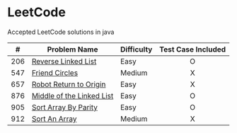 # LeetCode

Accepted LeetCode solutions in java

| # | Problem Name | Difficulty | Test Case Included |
| --- | --- | --- | :---: |
| 206 | [Reverse Linked List](/src/ReverseLinkedList.java) | Easy | O |
| 547 | [Friend Circles](/src/FriendCircles.java) | Medium | X |
| 657 | [Robot Return to Origin](/src/RobotReturnToOrigin.java) | Easy | X |
| 876 | [Middle of the Linked List](/src/MiddleOfTheLinkedList.java) | Easy | O |
| 905 | [Sort Array By Parity](/src/SortArrayByParity.java) | Easy | O |
| 912 | [Sort An Array](/src/SortAnArray.java) | Medium | X |

